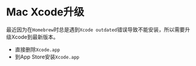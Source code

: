 # Mac Xcode升级

最近因为在`Homebrew`时总是遇到`Xcode outdated`错误导致不能安装，所以需要升级Xcode到最新版本。

- 直接删除`Xcode.app`
- 到App Store安装`Xcode.app`

